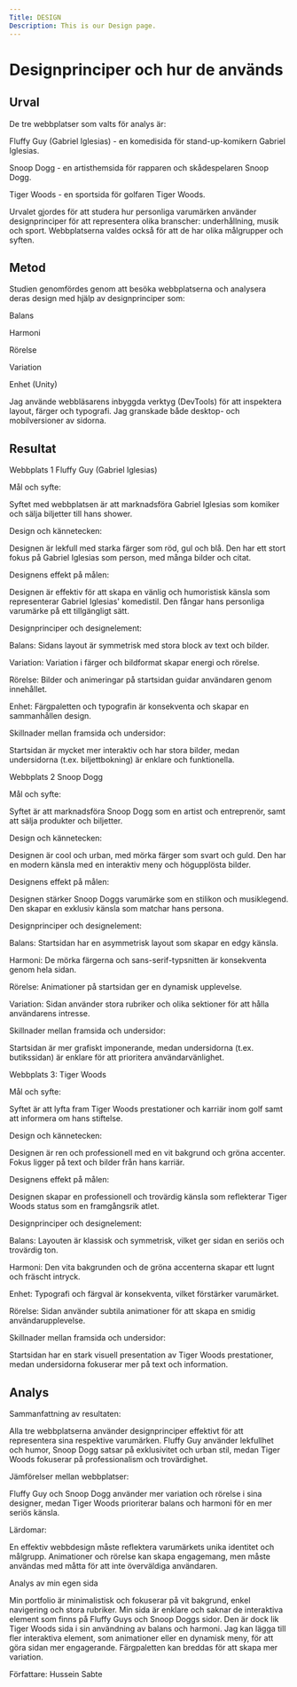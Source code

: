 ```yaml
---
Title: DESIGN
Description: This is our Design page.
---
```





Designprinciper och hur de används
=======================



Urval
-----------------------

De tre webbplatser som valts för analys är:

<p>Fluffy Guy (Gabriel Iglesias) - en komedisida för stand-up-komikern Gabriel Iglesias.</p>
<p>Snoop Dogg - en artisthemsida för rapparen och skådespelaren Snoop Dogg.</p>
<p>Tiger Woods - en sportsida för golfaren Tiger Woods.</p>

Urvalet gjordes för att studera hur personliga varumärken använder designprinciper för att representera olika branscher: underhållning, musik och sport. Webbplatserna valdes också för att de har olika målgrupper och syften.


Metod
-----------------------

Studien genomfördes genom att besöka webbplatserna och analysera deras design med hjälp av designprinciper som:

<p>Balans</p>
<p>Harmoni</p>
<p>Rörelse</p>
<p>Variation</p>
<p>Enhet (Unity)</p>

Jag använde webbläsarens inbyggda verktyg (DevTools) för att inspektera layout, färger och typografi. Jag granskade både desktop- och mobilversioner av sidorna.


Resultat
-----------------------

Webbplats 1 Fluffy Guy (Gabriel Iglesias)

Mål och syfte:
<p>Syftet med webbplatsen är att marknadsföra Gabriel Iglesias som komiker och sälja biljetter till hans shower.</p>

Design och kännetecken:
<p>Designen är lekfull med starka färger som röd, gul och blå. Den har ett stort fokus på Gabriel Iglesias som person, med många bilder och citat.</p>

Designens effekt på målen:
<p>Designen är effektiv för att skapa en vänlig och humoristisk känsla som representerar Gabriel Iglesias' komedistil. Den fångar hans personliga varumärke på ett tillgängligt sätt.</p>

Designprinciper och designelement:
<p>Balans: Sidans layout är symmetrisk med stora block av text och bilder.</p>
<p>Variation: Variation i färger och bildformat skapar energi och rörelse.</p>
<p>Rörelse: Bilder och animeringar på startsidan guidar användaren genom innehållet.</p>
<p>Enhet: Färgpaletten och typografin är konsekventa och skapar en sammanhållen design.</p>

Skillnader mellan framsida och undersidor:
<p>Startsidan är mycket mer interaktiv och har stora bilder, medan undersidorna (t.ex. biljettbokning) är enklare och funktionella.</p>


Webbplats 2 Snoop Dogg

Mål och syfte:
<p>Syftet är att marknadsföra Snoop Dogg som en artist och entreprenör, samt att sälja produkter och biljetter.</p>

Design och kännetecken:
<p>Designen är cool och urban, med mörka färger som svart och guld. Den har en modern känsla med en interaktiv meny och högupplösta bilder.</p>

Designens effekt på målen:
<p>Designen stärker Snoop Doggs varumärke som en stilikon och musiklegend. Den skapar en exklusiv känsla som matchar hans persona.</p>

Designprinciper och designelement:
<p>Balans: Startsidan har en asymmetrisk layout som skapar en edgy känsla.</P>
<p>Harmoni: De mörka färgerna och sans-serif-typsnitten är konsekventa genom hela sidan.</p>
<P>Rörelse: Animationer på startsidan ger en dynamisk upplevelse.</p>
<p>Variation: Sidan använder stora rubriker och olika sektioner för att hålla användarens intresse.</p>

Skillnader mellan framsida och undersidor:
<P>Startsidan är mer grafiskt imponerande, medan undersidorna (t.ex. butikssidan) är enklare för att prioritera användarvänlighet.</p>


Webbplats 3: Tiger Woods

Mål och syfte:
<p>Syftet är att lyfta fram Tiger Woods prestationer och karriär inom golf samt att informera om hans stiftelse.</p>

Design och kännetecken:
<p>Designen är ren och professionell med en vit bakgrund och gröna accenter. Fokus ligger på text och bilder från hans karriär.</p>

Designens effekt på målen:
<p>Designen skapar en professionell och trovärdig känsla som reflekterar Tiger Woods status som en framgångsrik atlet.</p>

Designprinciper och designelement:
<p>Balans: Layouten är klassisk och symmetrisk, vilket ger sidan en seriös och trovärdig ton.</p>
<p>Harmoni: Den vita bakgrunden och de gröna accenterna skapar ett lugnt och fräscht intryck.</p>
<p>Enhet: Typografi och färgval är konsekventa, vilket förstärker varumärket.</p>
<p>Rörelse: Sidan använder subtila animationer för att skapa en smidig användarupplevelse.</p>

Skillnader mellan framsida och undersidor:
<P>Startsidan har en stark visuell presentation av Tiger Woods prestationer, medan undersidorna fokuserar mer på text och information.</P>

Analys
-----------------------

Sammanfattning av resultaten:
<p>Alla tre webbplatserna använder designprinciper effektivt för att representera sina respektive varumärken. Fluffy Guy använder lekfullhet och humor, Snoop Dogg satsar på exklusivitet och urban stil, medan Tiger Woods fokuserar på professionalism och trovärdighet.</p>

Jämförelser mellan webbplatser:
<p>Fluffy Guy och Snoop Dogg använder mer variation och rörelse i sina designer, medan Tiger Woods prioriterar balans och harmoni för en mer seriös känsla.</p>

Lärdomar:
<p>En effektiv webbdesign måste reflektera varumärkets unika identitet och målgrupp. Animationer och rörelse kan skapa engagemang, men måste användas med måtta för att inte överväldiga användaren.</p>

Analys av min egen sida

<p>Min portfolio är minimalistisk och fokuserar på vit bakgrund, enkel navigering och stora rubriker.
Min sida är enklare och saknar de interaktiva element som finns på Fluffy Guys och Snoop Doggs sidor. Den är dock lik Tiger Woods sida i sin användning av balans och harmoni.
Jag kan lägga till fler interaktiva element, som animationer eller en dynamisk meny, för att göra sidan mer engagerande.
Färgpaletten kan breddas för att skapa mer variation.</p>

Författare: Hussein Sabte